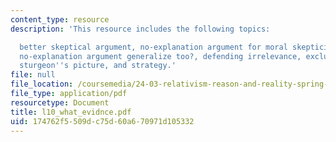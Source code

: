 ```yaml
---
content_type: resource
description: 'This resource includes the following topics:

  better skeptical argument, no-explanation argument for moral skepticism, does the
  no-explanation argument generalize too?, defending irrelevance, exclusion in action,
  sturgeon''s picture, and strategy.'
file: null
file_location: /coursemedia/24-03-relativism-reason-and-reality-spring-2005/174762f5509dc75d60a670971d105332_l10_what_evidnce.pdf
file_type: application/pdf
resourcetype: Document
title: l10_what_evidnce.pdf
uid: 174762f5-509d-c75d-60a6-70971d105332
---
```

